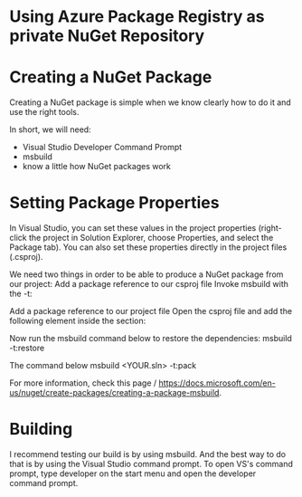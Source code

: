 # Using Azure Package Registry as private NuGet Repository


# Creating a NuGet Package
Creating a NuGet package is simple when we know clearly how to do it and use the right tools.

In short, we will need:
* Visual Studio Developer Command Prompt
* msbuild
* know a little how NuGet packages work

# Setting Package Properties
In Visual Studio, you can set these values in the project properties (right-click the project in Solution Explorer, choose Properties, and select the Package tab). You can also set these properties directly in the project files (.csproj).

We need two things in order to be able to produce a NuGet package from our project:
Add a package reference to our csproj file
Invoke msbuild with the -t:

Add a package reference to our project file
Open the csproj file and add the following <PropertyGroup> element inside the <ItemGroup> section:
<ItemGroup>
  <!-- ... -->
  <PackageReference Include="NuGet.Build.Tasks.Pack" Version="5.2.0"/>
  <!-- ... -->
</ItemGroup>

Now run the msbuild command below to restore the dependencies:
msbuild -t:restore

The command below 
msbuild <YOUR.sln> -t:pack

For more information, check this page / https://docs.microsoft.com/en-us/nuget/create-packages/creating-a-package-msbuild.

# Building
I recommend testing our build is by using msbuild. And the best way to do that is by using the Visual Studio command prompt. To open VS's command prompt, type developer on the start menu and open the developer command prompt.
